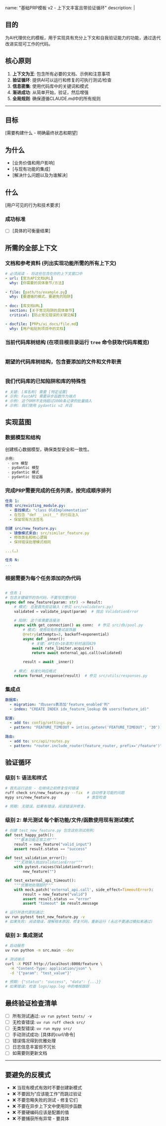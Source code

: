 name: "基础PRP模板 v2 - 上下文丰富且带验证循环"
description: |

## 目的
为AI代理优化的模板，用于实现具有充分上下文和自我验证能力的功能，通过迭代改进实现可工作的代码。

## 核心原则
1. **上下文为王**: 包含所有必要的文档、示例和注意事项
2. **验证循环**: 提供AI可以运行和修复的可执行测试/检查
3. **信息密集**: 使用代码库中的关键词和模式
4. **渐进成功**: 从简单开始，验证，然后增强
5. **全局规则**: 确保遵循CLAUDE.md中的所有规则

---

## 目标
[需要构建什么 - 明确最终状态和期望]

## 为什么
- [业务价值和用户影响]
- [与现有功能的集成]
- [解决什么问题以及为谁解决]

## 什么
[用户可见的行为和技术要求]

### 成功标准
- [ ] [具体的可衡量结果]

## 所需的全部上下文

### 文档和参考资料 (列出实现功能所需的所有上下文)
```yaml
# 必须阅读 - 将这些包含在你的上下文窗口中
- url: [官方API文档URL]
  why: [你需要的具体章节/方法]
  
- file: [path/to/example.py]
  why: [要遵循的模式，要避免的陷阱]
  
- doc: [库文档URL] 
  section: [关于常见陷阱的具体章节]
  critical: [防止常见错误的关键见解]

- docfile: [PRPs/ai_docs/file.md]
  why: [用户粘贴到项目中的文档]

```

### 当前代码库树结构 (在项目根目录运行 `tree` 命令获取代码库概览)
```bash

```

### 期望的代码库树结构，包含要添加的文件和文件职责
```bash

```

### 我们代码库的已知陷阱和库的特殊性
```python
# 关键: [库名称] 需要 [特定设置]
# 示例: FastAPI 需要异步函数作为端点
# 示例: 这个ORM不支持超过1000条记录的批量插入
# 示例: 我们使用 pydantic v2 并且  
```

## 实现蓝图

### 数据模型和结构

创建核心数据模型，确保类型安全和一致性。
```python
示例: 
 - orm 模型
 - pydantic 模型
 - pydantic 模式
 - pydantic 验证器

```

### 完成PRP需要完成的任务列表，按完成顺序排列

```yaml
任务 1:
修改 src/existing_module.py:
  - 查找模式: "class OldImplementation"
  - 在包含 "def __init__" 的行后注入
  - 保留现有方法签名

创建 src/new_feature.py:
  - 镜像模式来自: src/similar_feature.py
  - 修改类名和核心逻辑
  - 保持错误处理模式相同

...(…)

任务 N:
...

```


### 根据需要为每个任务添加的伪代码
```python

# 任务 1
# 包含关键细节的伪代码，不要写完整代码
async def new_feature(param: str) -> Result:
    # 模式: 总是首先验证输入 (参见 src/validators.py)
    validated = validate_input(param)  # 抛出 ValidationError
    
    # 陷阱: 这个库需要连接池
    async with get_connection() as conn:  # 参见 src/db/pool.py
        # 模式: 使用现有的重试装饰器
        @retry(attempts=3, backoff=exponential)
        async def _inner():
            # 关键: API在>10请求/秒时返回429
            await rate_limiter.acquire()
            return await external_api.call(validated)
        
        result = await _inner()
    
    # 模式: 标准化响应格式
    return format_response(result)  # 参见 src/utils/responses.py
```

### 集成点
```yaml
数据库:
  - migration: "向users表添加'feature_enabled'列"
  - index: "CREATE INDEX idx_feature_lookup ON users(feature_id)"
  
配置:
  - add to: config/settings.py
  - pattern: "FEATURE_TIMEOUT = int(os.getenv('FEATURE_TIMEOUT', '30'))"
  
路由:
  - add to: src/api/routes.py  
  - pattern: "router.include_router(feature_router, prefix='/feature')"
```

## 验证循环

### 级别 1: 语法和样式
```bash
# 首先运行这些 - 在继续之前修复任何错误
ruff check src/new_feature.py --fix  # 自动修复可能的问题
mypy src/new_feature.py              # 类型检查

# 预期: 无错误。如果有错误，阅读错误并修复。
```

### 级别 2: 单元测试 每个新功能/文件/函数使用现有测试模式
```python
# 创建 test_new_feature.py 包含这些测试用例:
def test_happy_path():
    """基本功能正常工作"""
    result = new_feature("valid_input")
    assert result.status == "success"

def test_validation_error():
    """无效输入抛出ValidationError"""
    with pytest.raises(ValidationError):
        new_feature("")

def test_external_api_timeout():
    """优雅地处理超时"""
    with mock.patch('external_api.call', side_effect=TimeoutError):
        result = new_feature("valid")
        assert result.status == "error"
        assert "timeout" in result.message
```

```bash
# 运行并迭代直到通过:
uv run pytest test_new_feature.py -v
# 如果失败: 阅读错误，理解根本原因，修复代码，重新运行 (永远不要通过模拟来通过)
```

### 级别 3: 集成测试
```bash
# 启动服务
uv run python -m src.main --dev

# 测试端点
curl -X POST http://localhost:8000/feature \
  -H "Content-Type: application/json" \
  -d '{"param": "test_value"}'

# 预期: {"status": "success", "data": {...}}
# 如果错误: 检查 logs/app.log 中的堆栈跟踪
```

## 最终验证检查清单
- [ ] 所有测试通过: `uv run pytest tests/ -v`
- [ ] 无检查错误: `uv run ruff check src/`
- [ ] 无类型错误: `uv run mypy src/`
- [ ] 手动测试成功: [具体的curl/命令]
- [ ] 错误情况得到优雅处理
- [ ] 日志信息丰富但不冗长
- [ ] 如需要则更新文档

---

## 要避免的反模式
- ❌ 当现有模式有效时不要创建新模式
- ❌ 不要因为"应该能工作"而跳过验证  
- ❌ 不要忽略失败的测试 - 修复它们
- ❌ 不要在异步上下文中使用同步函数
- ❌ 不要硬编码应该是配置的值
- ❌ 不要捕获所有异常 - 要具体